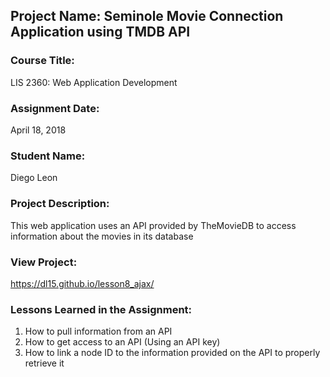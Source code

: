 ## Project Name:  Seminole Movie Connection Application using TMDB API

### Course Title:
LIS 2360:  Web Application Development

### Assignment Date:  
April 18, 2018

### Student Name:  
Diego Leon

### Project Description:
This web application uses an API provided by TheMovieDB to access information about the movies in its database

### View Project:
https://dl15.github.io/lesson8_ajax/

### Lessons Learned in the Assignment:
1. How to pull information from an API
2. How to get access to an API (Using an API key)
3. How to link a node ID to the information provided on the API to properly retrieve it
